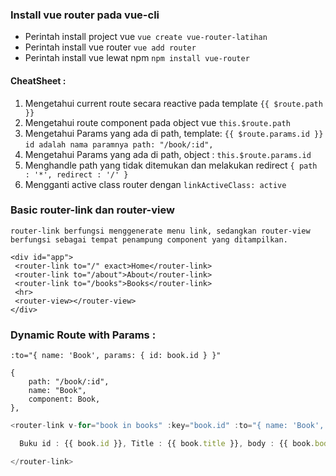 ### Install vue router pada vue-cli

- Perintah install project vue `vue create vue-router-latihan`
- Perintah install vue router `vue add router`
- Perintah install vue lewat npm `npm install vue-router`

#### CheatSheet :
1. Mengetahui current route secara reactive pada template `{{ $route.path }}`
2. Mengetahui route component pada object vue `this.$route.path`
3. Mengetahui Params yang ada di path, template: `{{ $route.params.id }}` `id adalah nama paramnya path: "/book/:id",`
4. Mengetahui Params yang ada di path, object : `this.$route.params.id`
5. Menghandle path yang tidak ditemukan dan melakukan redirect `{ path : '*', redirect : '/' }`
6. Mengganti active class router dengan `linkActiveClass: active`


### Basic router-link dan router-view
`router-link berfungsi menggenerate menu link, sedangkan router-view berfungsi
sebagai tempat penampung component yang ditampilkan.`
```
<div id="app">
 <router-link to="/" exact>Home</router-link>
 <router-link to="/about">About</router-link>
 <router-link to="/books">Books</router-link>
 <hr>
 <router-view></router-view>
</div>
```


### Dynamic Route with Params : 
```
:to="{ name: 'Book', params: { id: book.id } }"
```
```
{
    path: "/book/:id",
    name: "Book",
    component: Book,
},
```

```js
<router-link v-for="book in books" :key="book.id" :to="{ name: 'Book', params: { id: book.id } }">

  Buku id : {{ book.id }}, Title : {{ book.title }}, body : {{ book.body }}

</router-link>
```
